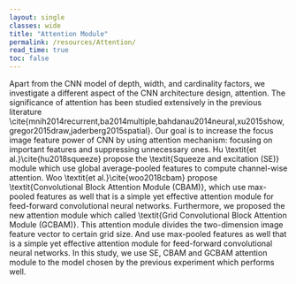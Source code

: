 ```yaml
---
layout: single
classes: wide
title: "Attention Module"
permalink: /resources/Attention/
read_time: true
toc: false
---
```


Apart from the CNN model of depth, width, and cardinality factors, we investigate a different aspect of the CNN architecture design, attention. The significance of attention has been studied extensively in the previous literature \cite{mnih2014recurrent,ba2014multiple,bahdanau2014neural,xu2015show,gregor2015draw,jaderberg2015spatial}. Our goal is to increase the focus image feature power of CNN by using attention mechanism: focusing on important features and suppressing unnecessary ones. Hu \textit{et al.}\cite{hu2018squeeze} propose the \textit{Squeeze and excitation (SE)} module which use global average-pooled features to compute channel-wise attention. Woo \textit{et al.}\cite{woo2018cbam} propose \textit{Convolutional Block Attention Module (CBAM)}, which use max-pooled features as well that is a simple yet effective attention module for feed-forward convolutional neural networks. Furthermore, we proposed the new attention module which called \textit{Grid Convolutional Block Attention Module (GCBAM)}. This attention module divides the two-dimension image feature vector to certain grid size. And use max-pooled features as well that is a simple yet effective attention module for feed-forward convolutional neural networks. In this study, we use SE, CBAM and GCBAM attention module to the model chosen by the previous experiment which performs well.
